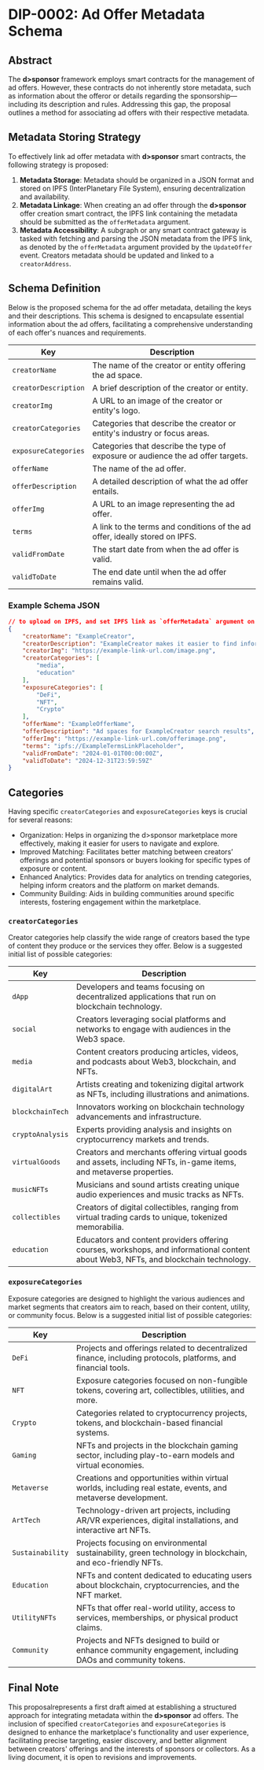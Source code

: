 # DIP-0002: Ad Offer Metadata Schema

## Abstract

The **d>sponsor** framework employs smart contracts for the management of ad offers. However, these contracts do not inherently store metadata, such as information about the offeror or details regarding the sponsorship—including its description and rules. Addressing this gap, the proposal outlines a method for associating ad offers with their respective metadata.

## Metadata Storing Strategy

To effectively link ad offer metadata with **d>sponsor** smart contracts, the following strategy is proposed:

1. **Metadata Storage**: Metadata should be organized in a JSON format and stored on IPFS (InterPlanetary File System), ensuring decentralization and availability.
2. **Metadata Linkage**: When creating an ad offer through the **d>sponsor** offer creation smart contract, the IPFS link containing the metadata should be submitted as the `offerMetadata` argument.
3. **Metadata Accessibility**: A subgraph or any smart contract gateway is tasked with fetching and parsing the JSON metadata from the IPFS link, as denoted by the `offerMetadata` argument provided by the `UpdateOffer` event. Creators metadata should be updated and linked to a `creatorAddress`.

## Schema Definition

Below is the proposed schema for the ad offer metadata, detailing the keys and their descriptions. This schema is designed to encapsulate essential information about the ad offers, facilitating a comprehensive understanding of each offer's nuances and requirements.

| Key                | Description |
|--------------------|-------------|
| `creatorName`      | The name of the creator or entity offering the ad space. |
| `creatorDescription` | A brief description of the creator or entity. |
| `creatorImg`       | A URL to an image of the creator or entity's logo. |
| `creatorCategories`  | Categories that describe the creator or entity's industry or focus areas. |
| `exposureCategories` | Categories that describe the type of exposure or audience the ad offer targets. |
| `offerName`        | The name of the ad offer. |
| `offerDescription` | A detailed description of what the ad offer entails. |
| `offerImg`         | A URL to an image representing the ad offer. |
| `terms`            | A link to the terms and conditions of the ad offer, ideally stored on IPFS. |
| `validFromDate`    | The start date from when the ad offer is valid. |
| `validToDate`      | The end date until when the ad offer remains valid. |

### Example Schema JSON

```json
// to upload on IPFS, and set IPFS link as `offerMetadata` argument on create and update offer smart contracts functions
{
    "creatorName": "ExampleCreator",
    "creatorDescription": "ExampleCreator makes it easier to find information online",
    "creatorImg": "https://example-link-url.com/image.png",
    "creatorCategories": [
        "media",
        "education"
    ],
    "exposureCategories": [
        "DeFi",
        "NFT",
        "Crypto"
    ],
    "offerName": "ExampleOfferName",
    "offerDescription": "Ad spaces for ExampleCreator search results",
    "offerImg": "https://example-link-url.com/offerimage.png",
    "terms": "ipfs://ExampleTermsLinkPlaceholder",
    "validFromDate": "2024-01-01T00:00:00Z",
    "validToDate": "2024-12-31T23:59:59Z"
}
```

## Categories

Having specific `creatorCategories` and `exposureCategories` keys is crucial for several reasons:

- Organization: Helps in organizing the d>sponsor marketplace more effectively, making it easier for users to navigate and explore.
- Improved Matching: Facilitates better matching between creators’ offerings and potential sponsors or buyers looking for specific types of exposure or content.
- Enhanced Analytics: Provides data for analytics on trending categories, helping inform creators and the platform on market demands.
- Community Building: Aids in building communities around specific interests, fostering engagement within the marketplace.

### `creatorCategories`

Creator categories help classify the wide range of creators based the type of content they produce or the services they offer. Below is a suggested initial list of possible categories:

| Key              | Description |
|------------------|-------------|
| `dApp`           | Developers and teams focusing on decentralized applications that run on blockchain technology. |
| `social`         | Creators leveraging social platforms and networks to engage with audiences in the Web3 space. |
| `media`          | Content creators producing articles, videos, and podcasts about Web3, blockchain, and NFTs. |
| `digitalArt`     | Artists creating and tokenizing digital artwork as NFTs, including illustrations and animations. |
| `blockchainTech` | Innovators working on blockchain technology advancements and infrastructure. |
| `cryptoAnalysis` | Experts providing analysis and insights on cryptocurrency markets and trends. |
| `virtualGoods`   | Creators and merchants offering virtual goods and assets, including NFTs, in-game items, and metaverse properties. |
| `musicNFTs`      | Musicians and sound artists creating unique audio experiences and music tracks as NFTs. |
| `collectibles`   | Creators of digital collectibles, ranging from virtual trading cards to unique, tokenized memorabilia. |
| `education`      | Educators and content providers offering courses, workshops, and informational content about Web3, NFTs, and blockchain technology. |

### `exposureCategories`

Exposure categories are designed to highlight the various audiences and market segments that creators aim to reach, based on their content, utility, or community focus. Below is a suggested initial list of possible categories:

| Key              | Description |
|------------------|-------------|
| `DeFi`           | Projects and offerings related to decentralized finance, including protocols, platforms, and financial tools. |
| `NFT`            | Exposure categories focused on non-fungible tokens, covering art, collectibles, utilities, and more. |
| `Crypto`         | Categories related to cryptocurrency projects, tokens, and blockchain-based financial systems. |
| `Gaming`         | NFTs and projects in the blockchain gaming sector, including play-to-earn models and virtual economies. |
| `Metaverse`      | Creations and opportunities within virtual worlds, including real estate, events, and metaverse development. |
| `ArtTech`        | Technology-driven art projects, including AR/VR experiences, digital installations, and interactive art NFTs. |
| `Sustainability` | Projects focusing on environmental sustainability, green technology in blockchain, and eco-friendly NFTs. |
| `Education`      | NFTs and content dedicated to educating users about blockchain, cryptocurrencies, and the NFT market. |
| `UtilityNFTs`    | NFTs that offer real-world utility, access to services, memberships, or physical product claims. |
| `Community`      | Projects and NFTs designed to build or enhance community engagement, including DAOs and community tokens. |

## Final Note

This proposalrepresents a first draft aimed at establishing a structured approach for integrating metadata within the **d>sponsor** ad offers. The inclusion of specified `creatorCategories` and `exposureCategories` is designed to enhance the marketplace's functionality and user experience, facilitating precise targeting, easier discovery, and better alignment between creators' offerings and the interests of sponsors or collectors. As a living document, it is open to revisions and improvements.
